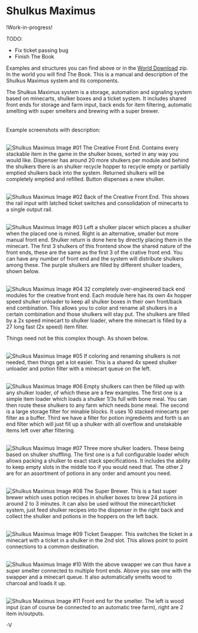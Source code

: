 # Shulkus Maximus

!Work-in-progress!

TODO:
- Fix ticket passing bug
- Finish The Book

Examples and structures you can find above or in the [World Download](https://github.com/Vampyric-OC/Shulkus-Maximus/raw/main/Shulkus%20Maximus.zip) zip.
In the world you will find The Book. This is a manual and description of the Shulkus Maximus system and its components.

The Shulkus Maximus system is a storage, automation and signaling system based on minecarts, shulker boxes and a ticket system.
It includes shared front ends for storage and farm input, back ends for item filtering, automatic smelting with super smelters and brewing with a super brewer.
<br/><br/><br/>
Example screenshots with description:
<br/><br/>

![Shulkus Maximus Image #01](https://raw.githubusercontent.com/Vampyric-OC/Shulkus-Maximus/main/Screenshots/Shulkus_Maximus_01.png)
The Creative Front End.
Contains every stackable item in the game in the shulker boxes, sorted in any way you would like.
Dispenser has around 20 more shulkers per module and behind the shulkers there is an shulker recycle hopper to recycle empty or partially emptied shulkers back into the system. Returned shulkers will be completely emptied and refilled.
Button dispenses a new shulker.
<br/><br/>

![Shulkus Maximus Image #02](https://raw.githubusercontent.com/Vampyric-OC/Shulkus-Maximus/main/Screenshots/Shulkus_Maximus_02.png)
Back of the Creative Front End.
This shows the rail input with latched ticket switches and consolidation of minecarts to a single output rail.
<br/><br/>

![Shulkus Maximus Image #03](https://raw.githubusercontent.com/Vampyric-OC/Shulkus-Maximus/main/Screenshots/Shulkus_Maximus_03.png)
Left a shulker placer which places a shulker when the placed one is mined.
Right is an alternative, smaller but more manual front end.
Shulker return is done here by directly placing them in the minecart.
The first 3 shulkers of this frontend show the shared nature of the front ends, these are the same as the first 3 of the crative front end.
You can have any number of front end and the system will distribute shulkers among these.
The purple shulkers are filled by different shulker loaders, shown below.
<br/><br/>

![Shulkus Maximus Image #04](https://raw.githubusercontent.com/Vampyric-OC/Shulkus-Maximus/main/Screenshots/Shulkus_Maximus_04.png)
32 completely over-engineered back end modules for the creative front end.
Each module here has its own 4x hopper speed shulker unloader to keep all shulker boxes in their own front/back end combination.
This allows you to color and rename all shulkers in a certain combination and those shulkers will stay put.
The shulkers are filled by a 2x speed minecart to shulker loader, where the minecart is filled by a 27 long fast (2x speed) item filter.

Things need not be this complex though. As shown below.
<br/><br/>

![Shulkus Maximus Image #05](https://raw.githubusercontent.com/Vampyric-OC/Shulkus-Maximus/main/Screenshots/Shulkus_Maximus_05.png)
If coloring and renaming shulkers is not needed, then things get a lot easier.
This is a shared 4x speed shulker unloader and potion filter with a minecart queue on the left.
<br/><br/>

![Shulkus Maximus Image #06](https://raw.githubusercontent.com/Vampyric-OC/Shulkus-Maximus/main/Screenshots/Shulkus_Maximus_06.png)
Empty shulkers can then be filled up with any shulker loader, of which these are a few examples.
The first one is a simple item loader which loads a shulker 1/3s full with bone meal.
You can then route these shulkers to any farm which needs bone meal.
The second is a large storage filter for minable blocks. It uses 10 stacked minecarts per filter as a buffer.
Third we have a filter for potion ingredients and forth is an end filter which will just fill up a shulker with all overflow and unstakable items left over after filtering.
<br/><br/>

![Shulkus Maximus Image #07](https://raw.githubusercontent.com/Vampyric-OC/Shulkus-Maximus/main/Screenshots/Shulkus_Maximus_07.png)
Three more shulker loaders. These being based on shulker shuffling.
The first one is a full configurable loader which allows packing a shulker to exact stack specifications.
It includes the ability to keep empty slots in the middle too if you would need that.
The other 2 are for an assortment of potions in any order and amount you need.
<br/><br/>

![Shulkus Maximus Image #08](https://raw.githubusercontent.com/Vampyric-OC/Shulkus-Maximus/main/Screenshots/Shulkus_Maximus_08.png)
The Super Brewer.
This is a fast super brewer which uses potion recipes in shulker boxes to brew 24 potions in around 2  to 3 minutes.
It can also be used without the minecart/ticket system, just feed shulker recipes into the dispenser in the right back and collect the shulker and potions in the hoppers on the left back.
<br/><br/>

![Shulkus Maximus Image #09](https://raw.githubusercontent.com/Vampyric-OC/Shulkus-Maximus/main/Screenshots/Shulkus_Maximus_09.png)
Ticket Swapper.
This switches the ticket in a minecart with a ticket in a shulker in the 2nd slot.
This allows point to point connections to a common destination.
<br/><br/>

![Shulkus Maximus Image #10](https://raw.githubusercontent.com/Vampyric-OC/Shulkus-Maximus/main/Screenshots/Shulkus_Maximus_10.png)
With the above swapper we can thus have a super smelter connected to multiple front ends.
Above you see one with the swapper and a minecart queue.
It also automatically smelts wood to charcoal and loads it up.
<br/><br/>

![Shulkus Maximus Image #11](https://raw.githubusercontent.com/Vampyric-OC/Shulkus-Maximus/main/Screenshots/Shulkus_Maximus_11.png)
Front end for the smelter.
The left is wood input (can of course be connected to an automatic tree farm), right are 2 item in/outputs.

-V
